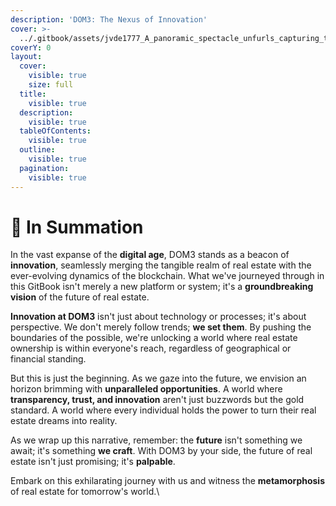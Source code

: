 ```yaml
---
description: 'DOM3: The Nexus of Innovation'
cover: >-
  ../.gitbook/assets/jvde1777_A_panoramic_spectacle_unfurls_capturing_the_essence_of_d9ee7c54-05b3-4dab-8864-56f1843dfa9e.png
coverY: 0
layout:
  cover:
    visible: true
    size: full
  title:
    visible: true
  description:
    visible: true
  tableOfContents:
    visible: true
  outline:
    visible: true
  pagination:
    visible: true
---
```


# 🎯 In Summation

In the vast expanse of the **digital age**, DOM3 stands as a beacon of **innovation**, seamlessly merging the tangible realm of real estate with the ever-evolving dynamics of the blockchain. What we've journeyed through in this GitBook isn't merely a new platform or system; it's a **groundbreaking vision** of the future of real estate.

**Innovation at DOM3** isn't just about technology or processes; it's about perspective. We don't merely follow trends; **we set them**. By pushing the boundaries of the possible, we're unlocking a world where real estate ownership is within everyone's reach, regardless of geographical or financial standing.

But this is just the beginning. As we gaze into the future, we envision an horizon brimming with **unparalleled opportunities**. A world where **transparency, trust, and innovation** aren't just buzzwords but the gold standard. A world where every individual holds the power to turn their real estate dreams into reality.

As we wrap up this narrative, remember: the **future** isn't something we await; it's something **we craft**. With DOM3 by your side, the future of real estate isn't just promising; it's **palpable**.

Embark on this exhilarating journey with us and witness the **metamorphosis** of real estate for tomorrow's world.\
